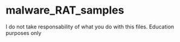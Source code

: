# malware_RAT_samples
I do not take responsability of what you do with this files. Education purposes only
